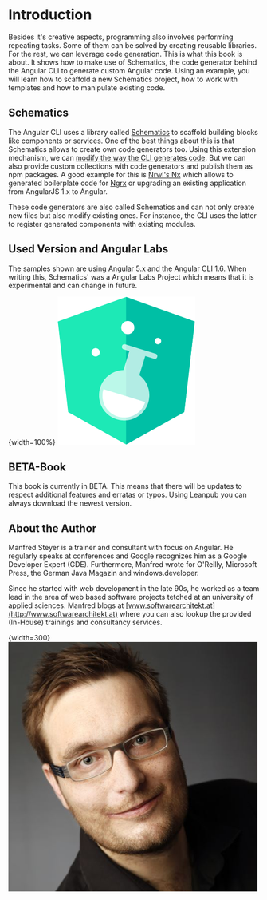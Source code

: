 # Introduction

Besides it's creative aspects, programming also involves performing repeating tasks. Some of them can be solved by creating reusable libraries. For the rest, we can leverage code generation. This is what this book is about. It shows how to make use of Schematics, the code generator behind the Angular CLI to generate custom Angular code. Using an example, you will learn how to scaffold a new Schematics project, how to work with templates and how to manipulate existing code.

## Schematics

The Angular CLI uses a library called [Schematics](https://www.npmjs.com/package/@angular-devkit/schematics) to scaffold building blocks like components or services. One of the best things about this is that Schematics allows to create own code generators too. Using this extension mechanism, we can [modify the way the CLI generates code](https://blog.angularindepth.com/creating-your-own-application-template-for-angular-cli-95e22319cc24). But we can also provide custom collections with code generators and publish them as npm packages. A good example for this is [Nrwl's Nx](https://nrwl.io/nx) which allows to generated boilerplate code for [Ngrx](https://github.com/ngrx) or upgrading an existing application from AngularJS 1.x to Angular.

These code generators are also called Schematics and can not only create new files but also modify existing ones. For instance, the CLI uses the latter to register generated components with existing modules.

## Used Version and Angular Labs

The samples shown are using Angular 5.x and the Angular CLI 1.6. When writing this, Schematics' was a Angular Labs Project which means that it is experimental and can change in future. 

{width=100%}
![Angular Labs](images/angular-labs.png)

## BETA-Book

This book is currently in BETA. This means that there will be updates to respect additional features and erratas or typos. Using Leanpub you can always download the newest version.

## About the Author

Manfred Steyer is a trainer and consultant with focus on Angular. He regularly speaks at conferences and Google recognizes him as a Google Developer Expert (GDE). Furthermore, Manfred wrote for O'Reilly, Microsoft Press, the German Java Magazin and windows.developer.

Since he started with web development in the late 90s, he worked as a team lead in the area of web based software projects tetched at an university of applied sciences. Manfred blogs at [www.softwarearchitekt.at](http://www.softwarearchitekt.at) where you can also lookup the provided (In-House) trainings and consultancy services.

{width=300}
![Manfred Steyer](images/steyer.jpg)



